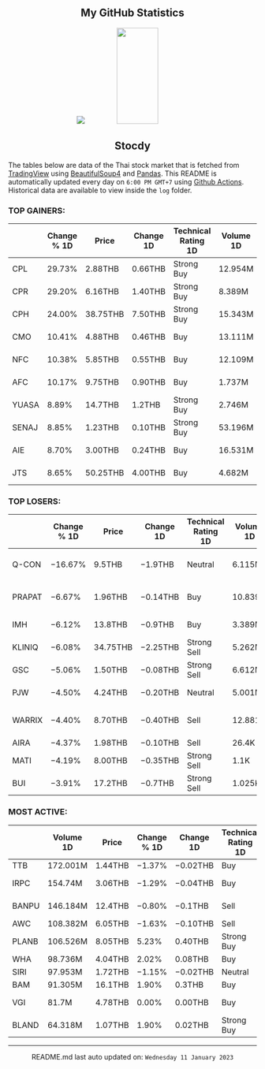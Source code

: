 <div align="center">

## My GitHub Statistics
<img src="https://github-readme-streak-stats.herokuapp.com/?user=nopnopwei&theme=black-ice&hide_border=true&stroke=0000&background=0D1117&ring=FFE573&fire=FF8623&currStreakLabel=FF8623" />
<img width="41%" height="195px" src="https://github-readme-stats.vercel.app/api/top-langs/?username=nopnopwei&layout=compact&hide_border=true&title_color=FEE473&text_color=FFFFFF&bg_color=0d1117" />
    
## Stocdy
<div align="left">

The tables below are data of the Thai stock market that is fetched from [TradingView](https://www.tradingview.com/markets/stocks-thailand/market-movers-all-stocks/) using [BeautifulSoup4](https://www.crummy.com/software/BeautifulSoup/bs4/doc/) and [Pandas](https://pandas.pydata.org). This README is automatically updated every day on `6:00 PM GMT+7` using [Github Actions](https://www.tradingview.com/markets/stocks-thailand/market-movers-all-stocks/). Historical data are available to view inside the `log` folder.
### TOP GAINERS:
|       | Change % 1D   | Price    | Change 1D   | Technical Rating 1D   | Volume 1D   | Volume * Price 1D   | Market cap   | P/E(TTM)   | EPS(TTM)   | Sector                 | Sector Chg % 1D   |
|-------|---------------|----------|-------------|-----------------------|-------------|---------------------|--------------|------------|------------|------------------------|-------------------|
| CPL   | 29.73%        | 2.88THB  | 0.66THB     | Strong Buy            | 12.954M     | 37.307M             | 976.454MTHB  | 20.59      | 0.11THB    | Process Industries     | −0.26%            |
| CPR   | 29.20%        | 6.16THB  | 1.40THB     | Strong Buy            | 8.389M      | 51.595M             | 947.24MTHB   | 15.14      | 0.31THB    | Producer Manufacturing | +0.62%            |
| CPH   | 24.00%        | 38.75THB | 7.50THB     | Strong Buy            | 15.343M     | 594.525M            | 1.25BTHB     | 4.50       | 6.94THB    | Consumer Non-Durables  | −0.02%            |
| CMO   | 10.41%        | 4.88THB  | 0.46THB     | Buy                   | 13.111M     | 63.981M             | 1.242BTHB    | —          | −0.20THB   | Commercial Services    | +1.07%            |
| NFC   | 10.38%        | 5.85THB  | 0.55THB     | Buy                   | 12.109M     | 70.837M             | 5.766BTHB    | 13.64      | 0.39THB    | Distribution Services  | +0.28%            |
| AFC   | 10.17%        | 9.75THB  | 0.90THB     | Buy                   | 1.737M      | 16.931M             | 403.332MTHB  | 19.66      | 0.45THB    | Process Industries     | −0.26%            |
| YUASA | 8.89%         | 14.7THB  | 1.2THB      | Strong Buy            | 2.746M      | 40.36M              | 1.453BTHB    | 13.85      | 0.97THB    | Producer Manufacturing | +0.62%            |
| SENAJ | 8.85%         | 1.23THB  | 0.10THB     | Strong Buy            | 53.196M     | 65.431M             | 4.746BTHB    | —          | −0.05THB   | Finance                | −0.35%            |
| AIE   | 8.70%         | 3.00THB  | 0.24THB     | Buy                   | 16.531M     | 49.594M             | 3.633BTHB    | 23.17      | 0.14THB    | Process Industries     | −0.26%            |
| JTS   | 8.65%         | 50.25THB | 4.00THB     | Buy                   | 4.682M      | 235.284M            | 32.674BTHB   | 158.50     | 0.29THB    | Technology Services    | +3.19%            |
### TOP LOSERS:
|        | Change % 1D   | Price    | Change 1D   | Technical Rating 1D   | Volume 1D   | Volume * Price 1D   | Market cap   | P/E(TTM)   | EPS(TTM)   | Sector                | Sector Chg % 1D   |
|--------|---------------|----------|-------------|-----------------------|-------------|---------------------|--------------|------------|------------|-----------------------|-------------------|
| Q-CON  | −16.67%       | 9.5THB   | −1.9THB     | Neutral               | 6.115M      | 58.092M             | 4.56BTHB     | 20.95      | 0.54THB    | Non-Energy Minerals   | +0.13%            |
| PRAPAT | −6.67%        | 1.96THB  | −0.14THB    | Buy                   | 10.839M     | 21.244M             | 785.4MTHB    | 114.13     | 0.02THB    | Consumer Non-Durables | −0.02%            |
| IMH    | −6.12%        | 13.8THB  | −0.9THB     | Buy                   | 3.389M      | 46.774M             | 3.152BTHB    | 8.76       | 1.68THB    | Health Services       | −0.67%            |
| KLINIQ | −6.08%        | 34.75THB | −2.25THB    | Strong Sell           | 5.262M      | 182.842M            | 8.14BTHB     | 40.85      | 0.91THB    | Health Services       | −0.67%            |
| GSC    | −5.06%        | 1.50THB  | −0.08THB    | Strong Sell           | 6.612M      | 9.918M              | 395MTHB      | 38.16      | 0.04THB    | Commercial Services   | +1.07%            |
| PJW    | −4.50%        | 4.24THB  | −0.20THB    | Neutral               | 5.001M      | 21.206M             | 2.676BTHB    | 23.87      | 0.20THB    | Process Industries    | −0.26%            |
| WARRIX | −4.40%        | 8.70THB  | −0.40THB    | Sell                  | 12.881M     | 112.068M            | —            | —          | —          | Consumer Non-Durables | −0.02%            |
| AIRA   | −4.37%        | 1.98THB  | −0.10THB    | Sell                  | 26.4K       | 52.008K             | 13.009BTHB   | 170.25     | 0.01THB    | Finance               | −0.35%            |
| MATI   | −4.19%        | 8.00THB  | −0.35THB    | Strong Sell           | 1.1K        | 8.8K                | 1.548BTHB    | 20.33      | 0.41THB    | Consumer Services     | +0.06%            |
| BUI    | −3.91%        | 17.2THB  | −0.7THB     | Strong Sell           | 1.025K      | 17.63K              | 536.996MTHB  | 14.47      | 1.24THB    | Finance               | −0.35%            |
### MOST ACTIVE:
|       | Volume 1D   | Price   | Change % 1D   | Change 1D   | Technical Rating 1D   | Volume * Price 1D   | Market cap   | P/E(TTM)   | EPS(TTM)   | Sector              | Sector Chg % 1D   |
|-------|-------------|---------|---------------|-------------|-----------------------|---------------------|--------------|------------|------------|---------------------|-------------------|
| TTB   | 172.001M    | 1.44THB | −1.37%        | −0.02THB    | Buy                   | 247.681M            | 141.069BTHB  | 10.80      | 0.14THB    | Finance             | −0.35%            |
| IRPC  | 154.74M     | 3.06THB | −1.29%        | −0.04THB    | Buy                   | 473.506M            | 63.273BTHB   | 12.70      | 0.24THB    | Energy Minerals     | −0.36%            |
| BANPU | 146.184M    | 12.4THB | −0.80%        | −0.1THB     | Sell                  | 1.813B              | 84.576BTHB   | 2.37       | 6.54THB    | Energy Minerals     | −0.36%            |
| AWC   | 108.382M    | 6.05THB | −1.63%        | −0.10THB    | Sell                  | 655.712M            | 196.805BTHB  | 57.64      | 0.11THB    | Finance             | −0.35%            |
| PLANB | 106.526M    | 8.05THB | 5.23%         | 0.40THB     | Strong Buy            | 857.536M            | 32.737BTHB   | 51.93      | 0.15THB    | Commercial Services | +1.07%            |
| WHA   | 98.736M     | 4.04THB | 2.02%         | 0.08THB     | Buy                   | 398.893M            | 59.189BTHB   | 18.27      | 0.22THB    | Transportation      | −0.89%            |
| SIRI  | 97.953M     | 1.72THB | −1.15%        | −0.02THB    | Neutral               | 168.48M             | 25.901BTHB   | 10.46      | 0.17THB    | Finance             | −0.35%            |
| BAM   | 91.305M     | 16.1THB | 1.90%         | 0.3THB      | Buy                   | 1.47B               | 51.066BTHB   | 17.95      | 0.88THB    | Finance             | −0.35%            |
| VGI   | 81.7M       | 4.78THB | 0.00%         | 0.00THB     | Buy                   | 390.525M            | 53.51BTHB    | —          | −0.01THB   | Commercial Services | +1.07%            |
| BLAND | 64.318M     | 1.07THB | 1.90%         | 0.02THB     | Strong Buy            | 68.821M             | 18.197BTHB   | 17.92      | 0.06THB    | Finance             | −0.35%            |
<hr>
<div align="center">

README.md last auto updated on: `Wednesday 11 January 2023`
<br>
</div>
    
